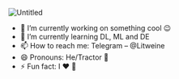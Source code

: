 ![Untitled](https://user-images.githubusercontent.com/44932745/209538332-6ecf3684-785a-439a-8f72-21e352de4e9f.png)

- 🔭 I’m currently working on something cool 😉
- 🌱 I’m currently learning DL, ML and DE
- 📫 How to reach me: Telegram – @Litweine
- 😄 Pronouns: He/Tractor 🚜
- ⚡ Fun fact: I ❤️ 🐀
